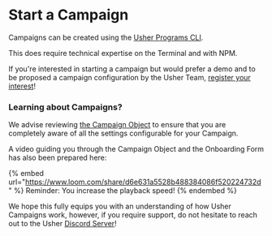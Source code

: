 # Start a Campaign

Campaigns can be created using the [Usher Programs CLI](https://github.com/usherlabs/programs/tree/main/packages/cli).&#x20;

This does require technical expertise on the Terminal and with NPM.



If you're interested in starting a campaign but would prefer a demo and to be proposed a campaign configuration by the Usher Team, [register your interest](https://pages.usher.so/register-interest/)!

### Learning about Campaigns?

We advise reviewing [the Campaign Object](the-campaign-object.md) to ensure that you are completely aware of all the settings configurable for your Campaign.

A video guiding you through the Campaign Object and the Onboarding Form has also been prepared here:

{% embed url="https://www.loom.com/share/d6e631a5528b488384086f520224732d" %}
Reminder: You increase the playback speed!
{% endembed %}

We hope this fully equips you with an understanding of how Usher Campaigns work, however, if you require support, do not hesitate to reach out to the Usher [Discord Server](https://go.usher.so/discord)!
